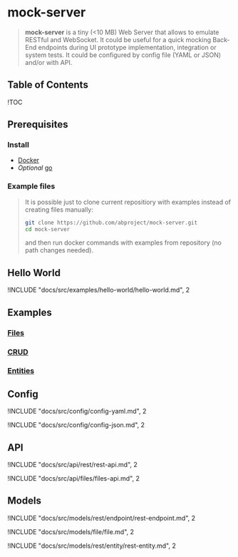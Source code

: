 # mock-server

> **mock-server** is a tiny (<10 MB) Web Server that allows to emulate RESTful and WebSocket.
> It could be useful for a quick mocking Back-End endpoints during UI prototype implementation, integration or system tests.
> It could be configured by config file (YAML or JSON) and/or with API.

## Table of Contents

!TOC

## Prerequisites

### Install

- [Docker](https://docs.docker.com/install/)
- _Optional_ [go](https://golang.org/doc/install)

### Example files

> It is possible just to clone current repositiory with examples instead of creating files manually:
>
> ```bash
> git clone https://github.com/abproject/mock-server.git
> cd mock-server
> ```
>
> and then run docker commands with examples from repository (no path changes needed).

## Hello World

!INCLUDE "docs/src/examples/hello-world/hello-world.md", 2

## Examples

### [Files](docs/FILES_EXAMPLE.md)

### [CRUD](docs/CRUD_EXAMPLE.md)

### [Entities](docs/ENTITIES_EXAMPLE.md)

## Config

!INCLUDE "docs/src/config/config-yaml.md", 2

!INCLUDE "docs/src/config/config-json.md", 2

## API

!INCLUDE "docs/src/api/rest/rest-api.md", 2

!INCLUDE "docs/src/api/files/files-api.md", 2

## Models

!INCLUDE "docs/src/models/rest/endpoint/rest-endpoint.md", 2

!INCLUDE "docs/src/models/file/file.md", 2

!INCLUDE "docs/src/models/rest/entity/rest-entity.md", 2
